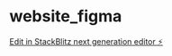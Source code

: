 # website_figma

[Edit in StackBlitz next generation editor ⚡️](https://stackblitz.com/~/github.com/rado002/website_figma)